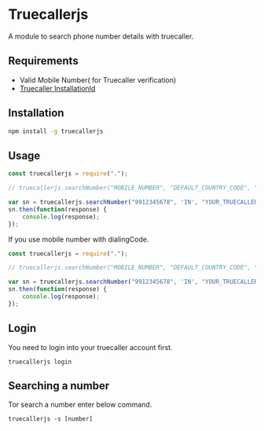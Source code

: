 # Truecallerjs

A module to search phone number details with truecaller.

## Requirements
   * Valid Mobile Number( for Truecaller verification)
   * [Truecaller InstallationId](https://github.com/sumithemmadi/truecallerjs#installationId)

## Installation


```bash
npm install -g truecallerjs
```
## Usage

```js
const truecallerjs = require(".");

// truecallerjs.searchNumber("MOBILE_NUMBER", "DEFAULT_COUNTRY_CODE", "YOUR_TRUECALLER_INSTALLATION_ID")

var sn = truecallerjs.searchNumber("9912345678", 'IN', "YOUR_TRUECALLER_INSTALLATION_ID");
sn.then(function(response) {
    console.log(response);
});

```
If you use mobile number with dialingCode.

```js
const truecallerjs = require(".");

// truecallerjs.searchNumber("MOBILE_NUMBER", "DEFAULT_COUNTRY_CODE", "YOUR_TRUECALLER_INSTALLATION_ID")

var sn = truecallerjs.searchNumber("9912345678", 'IN', "YOUR_TRUECALLER_INSTALLATION_ID");
sn.then(function(response) {
    console.log(response);
});
```

## Login

You need to login into your truecaller account first.

```
truecallerjs login
```

## Searching a number
Tor search a number enter below command.

```
truecallerjs -s [number]
```

